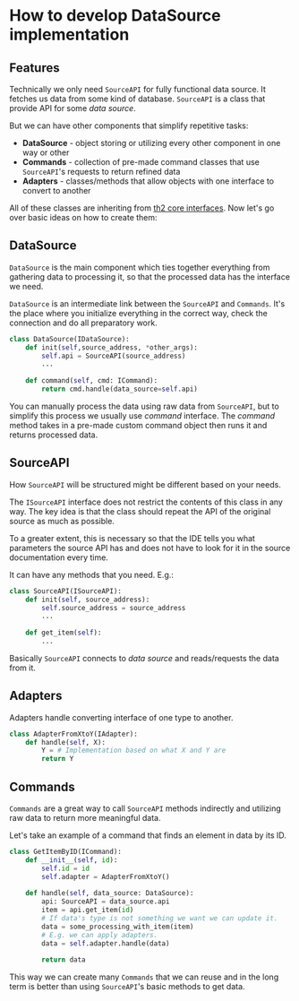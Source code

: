 # How to develop DataSource implementation
## Features
Technically we only need `SourceAPI` for fully functional data source. 
It fetches us data from some kind of database. 
`SourceAPI` is a class that provide API for some _data source_.

But we can have other components that simplify repetitive tasks:
- **DataSource** - object storing or utilizing every other component in one way or other
- **Commands** - collection of pre-made command classes that use `SourceAPI`'s requests to return refined data
- **Adapters** - classes/methods that allow objects with one interface to convert to another

All of these classes are inheriting from [th2 core interfaces](https://github.com/th2-net/th2-data-services/tree/master/th2_data_services/interfaces).
Now let's go over basic ideas on how to create them:

## DataSource
`DataSource` is the main component which ties together everything from gathering data to processing it, so that the processed data has the interface we need.

`DataSource` is an intermediate link between the `SourceAPI` and `Commands`.
It's the place where you initialize everything in the correct way, check the connection 
and do all preparatory work.

```python
class DataSource(IDataSource):
    def init(self,source_address, *other_args):
        self.api = SourceAPI(source_address)
        ...
    
    def command(self, cmd: ICommand):
        return cmd.handle(data_source=self.api)
```

You can manually process the data using raw data from `SourceAPI`, but to simplify this process 
we usually use _command_ interface.
The _command_ method takes in a pre-made custom command object then runs it and returns processed data.

## SourceAPI
How `SourceAPI` will be structured might be different based on your needs.

The `ISourceAPI` interface does not restrict the contents of this class in any way.
The key idea is that the class should repeat the API of the original source as much as possible. 

To a greater extent, this is necessary so that the IDE tells you what parameters 
the source API has and does not have to look for it in the source documentation every time.

It can have any methods that you need. E.g.:

```python
class SourceAPI(ISourceAPI):
    def init(self, source_address):
        self.source_address = source_address
        ...
    
    def get_item(self):
        ...
```
Basically `SourceAPI` connects to _data source_ and reads/requests the data from it.

## Adapters
Adapters handle converting interface of one type to another.

```python
class AdapterFromXtoY(IAdapter):
    def handle(self, X):
        Y = # Implementation based on what X and Y are
        return Y
```

## Commands

`Commands` are a great way to call `SourceAPI` methods indirectly and utilizing raw data to return more meaningful data.

Let's take an example of a command that finds an element in data by its ID.

```python
class GetItemByID(ICommand):
    def __init__(self, id):
        self.id = id
        self.adapter = AdapterFromXtoY()
    
    def handle(self, data_source: DataSource):
        api: SourceAPI = data_source.api
        item = api.get_item(id)
        # If data's type is not something we want we can update it.
        data = some_processing_with_item(item)
        # E.g. we can apply adapters.
        data = self.adapter.handle(data)
        
        return data
```
This way we can create many `Commands` that we can reuse and in the long term is better than using `SourceAPI`'s basic methods to get data.



